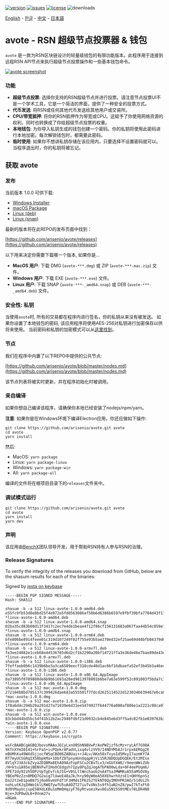 [![version](https://img.shields.io/github/release/arisenio/avote/all.svg)](https://github.com/arisenio/avote/releases)
[![issues](https://img.shields.io/github/issues/arisenio/avote.svg)](https://github.com/arisenio/avote/issues)
[![license](https://img.shields.io/badge/license-MIT-blue.svg)](https://raw.githubusercontent.com/arisenio/avote/master/LICENSE)
![downloads](https://img.shields.io/github/downloads/arisenio/avote/total.svg)

[English](https://github.com/arisenio/avote/blob/master/README.md) - [한글](https://github.com/arisenio/avote/blob/master/README.kr.md) - [中文](https://github.com/arisenio/avote/blob/master/README.zh.md) - [日本語](https://github.com/arisenio/avote/blob/master/README.ja.md)

# avote - RSN 超级节点投票器 & 钱包

`avote` 是一款为RSN区块链设计的轻量级钱包的有限功能版本。此程序用于连接到远程RSN API节点来执行超级节点投票操作和一些基本钱包命令。

[![avote screenshot](https://raw.githubusercontent.com/arisenio/avote/master/avote.png)](https://raw.githubusercontent.com/arisenio/avote/master/avote.png)

### 功能

- **超级节点投票**: 选择你支持的RSN超级节点并进行投票。请注意节点投票UI不是一个学术工具，它是一个简洁的界面，提供了一种安全的投票方式。
- **代币发送**: 将RSN或任何其他代币发送给其他用户或交易所。
- **CPU/带宽抵押**: 将你的RSN抵押作为带宽或CPU。这赋予了你使用网络资源的权利，同时也转换成了你给超级节点投票的权重。
- **本地钱包**: 为你导入私钥生成的钱包创建一个密码。你的私钥将使用此密码进行本地加密。每次解锁钱包时，都需要此密码。
- **临时使用**: 如果你不想讲私钥存储在该应用内，只要选择不设置密码就可以。当程序退出时，你的私钥将被忘记。

## 获取 avote

### 发布

当前版本 1.0.0 可供下载:

- [Windows Installer](https://github.com/arisenio/avote/releases/download/v1.1.0/win-avote-1.0.0.exe)
- [macOS Package](https://github.com/arisenio/avote/releases/download/v1.1.0/mac-avote-1.0.0.dmg)
- [Linux (deb)](https://github.com/arisenio/avote/releases/download/v1.1.0/linux-avote-1.0.0-amd64.deb)
- [Linux (snap)](https://github.com/arisenio/avote/releases/download/v1.1.0/linux-avote-1.0.0-amd64.snap)

最新的版本将在此REPO的发布页面中找到：

[https://github.com/arisenio/avote/releases](https://github.com/arisenio/avote/releases)

以下用来决定你需要下载哪一个版本, 如果你是...

- **MacOS 用户**: 下载 DMG (`avote-***.dmg`) 或 ZIP (`avote-***-mac.zip`) 文件。
- **Windows 用户**: 下载 EXE (`avote-***.exe`) 文件。
- **Linux 用户**: 下载 SNAP (`avote-***-_amd64.snap`) 或 DEB (`avote-***-_amd64.deb`) 文件。

### 安全性: 私钥

当使用`avote`时, 所有的交易都在程序内进行签名，你的私钥从来没有被发送。 如果你设置了本地钱包的密码, 该应用程序将使用AES-256对私钥进行加密保存以供将来使用。 当前密码和私钥的加密模式可以从[这里找到](https://github.com/aaroncox/avote/blob/master/app/shared/actions/wallet.js#L71-L86)。

### 节点

我们在程序中内置了以下REPO中提供的公共节点:

[https://github.com/arisenio/avote/blob/master/nodes.md](https://github.com/arisenio/avote/blob/master/nodes.md)

该节点列表将被实时更新，并在程序初始化时被调用。

### 亲自编译

如果你想自己编译该程序，请确保你本地已经安装了nodejs/npm/yarn。

**注意**: 如果你是在Windows环境下编译Electron应用，你还应做如下操作:

```
git clone https://github.com/arisenio/avote.git avote
cd avote
yarn install
```

然后:

- MacOS: `yarn package`
- Linux: `yarn package-linux`
- Windows: `yarn package-win`
- All: `yarn package-all`

编译的文件将在根项目目录下的`releases`文件夹中。

### 调试模式运行

```
git clone https://github.com/arisenio/avote.git avote
cd avote
yarn install
yarn dev
```

### 声明

该应用由[BenchX](https://benchx.io)团队领导开发，用于帮助RSN持有人参与RSN的治理。

### Release Signatures

To verify the integrity of the releases you download from GitHub, below are the shasum results for each of the binaries:

Signed by [jesta on keybase](https://keybase.io/jesta)

```
-----BEGIN PGP SIGNED MESSAGE-----
Hash: SHA512

shasum -b -a 512 linux-avote-1.0.0-amd64.deb
e55fc9fb53d0e8bd25f4e972a5fd8563086af50b6d6386b6597e9fbf39bfa7704d43f1778f236fe5e56b548eb7ce8a01ebd16884e787d68661475057636ec55e *linux-avote-1.0.0-amd64.deb
shasum -b -a 512 linux-avote-1.0.0-amd64.snap
02ba35cd83b00d13f3417c2ec7e4de1beae4f12f86cf156131683a067faa44b54c859e76f8aa6d57c245fc1d21437e347c1e1be077d2a319329967a67db23b30 *linux-avote-1.0.0-amd64.snap
shasum -b -a 512 linux-avote-1.0.0-arm64.deb
bfe806be8914feee01c319d107249f02f755e93b5ae270ed32ef25ae69d48bfb04379d65329ac5209baf2ff082c98c17de668d7f735826fdd6177550d50b4431 *linux-avote-1.0.0-arm64.deb
shasum -b -a 512 linux-avote-1.0.0-armv7l.deb
fe3ee24882e1ceb68e44536785d6d2cf1b2290a20bf1d721ffa3e36de46e7bae89de43e3bc29b2762b81abc1d1a0b68d0f494d6532305aa9433aebbadfaddba9 *linux-avote-1.0.0-armv7l.deb
shasum -b -a 512 linux-avote-1.0.0-i386.deb
7feffaeb0b6c1439b6be3a3ca6589eecf318cde40d1ac6bf16dbaefa52ef3b45b3a46ed1f5e0274922c119e32915855b533f85a71ca03474a826030269a44108 *linux-avote-1.0.0-i386.deb
shasum -b -a 512 linux-avote-1.0.0-x86_64.AppImage
8a73895f0709880de8b9b61693a28ed9813978001b6be7a63e599f52c091003f5bda7c7c69191270e4f25c2ec4b3d2cc22d49b777d206353bd4095b505b32bb6 *linux-avote-1.0.0-x86_64.AppImage
shasum -b -a 512 mac-avote-1.0.0.dmg
272104b0bd785137c399426dae6d3a555501f7fdcd2625114522d1230346639467e6ca803207f7af976a32a4d66277d202528eb1329a31a877b1dc79dac45eda *mac-avote-1.0.0.dmg
shasum -b -a 512 mac-avote-1.0.0.zip
1f8a6d4c294b29a291427a71939e6d31ee5474927f644776a008af806e1a2221c98ca97fba924a6b6c6d1bdc9290a56011a6cc00ea23d9c8ff5557319bd67584 *mac-avote-1.0.0.zip
shasum -b -a 512 win-avote-1.0.0.exe
83cbbd44bd5bc54f41b12b2ac2948fdbf21d0932cb4e845e6d3ff5adc02fb1e039763b3a3a08e9cdf556c8e234af492bc9178897699b6012017200c798fc2e98 *win-avote-1.0.0.exe
-----BEGIN PGP SIGNATURE-----
Version: Keybase OpenPGP v2.0.77
Comment: https://keybase.io/crypto

wsFcBAABCgAGBQJbovsMAAoJECyLxnO05hN9BVwP/AxPWZjzf6cMz+ryLAf7G98A
9kTnXYmI0I41+hrFaS+icPQokrAPadVLixq4vlzVV9/I4NDYM5AJr1rpx6ERGg2E
eBUMhXu49WXdSjjocfWSqCBO86ZABUai++J4Lv/AKe58xTvyoId5MxyI7azmKY7A
RT7myUCSGRqIX50bpkMa+1DbfZ8TpnymUnOqqpRjVi15RJ8DQUpDGQEK/Et2MIse
8VlqYJ3A3cbZvyaZEQBMa8EhA09AzFopFSCu2CBuTLx3/eGUtkW8/r9eenWWiZUb
/H+ktu1A95ejBENVFwTIHoOCEdgyh7Ipy0PqZqJegAfbPAO0wLda+0F4eePUqm6/
5PE72dy92zh5DPzVpTgEvfcbJIG+V0SLtlWnchaob2nA4TSaJMWMKuA55aM5OVAy
YBEePBzZzn8MDQ7G2aig7lUweE48aJk/h+y90yW0eA58XEhwrhXzsE1+QHY6pnSz
Da2Zt2eD1paB87Sj0o86vmVFdT1FJHMdsIP62S2TEkNT0QyIMOVPR3AO/51dUi2h
nohLutKJqIHWo1klLRWQ7ywfU5uA4OZT27iuTvXNs5s9fh1aN2nZ8/pwI7kTxFt0
8d9YMayUcjspE5BXdLKBu1eMmOHqiyF76yRtvoezXwv8EuSN15S0tMEv78LDR4N8
Nje+JUP0wUL0+9Vnm27v
=HGmk
-----END PGP SIGNATURE-----
```
